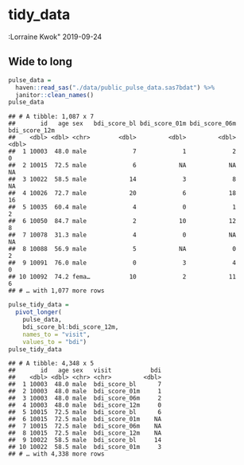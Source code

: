 tidy\_data
================
:Lorraine Kwok"
2019-09-24

## Wide to long

``` r
pulse_data = 
  haven::read_sas("./data/public_pulse_data.sas7bdat") %>%
  janitor::clean_names()
pulse_data
```

    ## # A tibble: 1,087 x 7
    ##       id   age sex   bdi_score_bl bdi_score_01m bdi_score_06m bdi_score_12m
    ##    <dbl> <dbl> <chr>        <dbl>         <dbl>         <dbl>         <dbl>
    ##  1 10003  48.0 male             7             1             2             0
    ##  2 10015  72.5 male             6            NA            NA            NA
    ##  3 10022  58.5 male            14             3             8            NA
    ##  4 10026  72.7 male            20             6            18            16
    ##  5 10035  60.4 male             4             0             1             2
    ##  6 10050  84.7 male             2            10            12             8
    ##  7 10078  31.3 male             4             0            NA            NA
    ##  8 10088  56.9 male             5            NA             0             2
    ##  9 10091  76.0 male             0             3             4             0
    ## 10 10092  74.2 fema…           10             2            11             6
    ## # … with 1,077 more rows

``` r
pulse_tidy_data = 
  pivot_longer(
    pulse_data, 
    bdi_score_bl:bdi_score_12m,
    names_to = "visit", 
    values_to = "bdi")
pulse_tidy_data
```

    ## # A tibble: 4,348 x 5
    ##       id   age sex   visit           bdi
    ##    <dbl> <dbl> <chr> <chr>         <dbl>
    ##  1 10003  48.0 male  bdi_score_bl      7
    ##  2 10003  48.0 male  bdi_score_01m     1
    ##  3 10003  48.0 male  bdi_score_06m     2
    ##  4 10003  48.0 male  bdi_score_12m     0
    ##  5 10015  72.5 male  bdi_score_bl      6
    ##  6 10015  72.5 male  bdi_score_01m    NA
    ##  7 10015  72.5 male  bdi_score_06m    NA
    ##  8 10015  72.5 male  bdi_score_12m    NA
    ##  9 10022  58.5 male  bdi_score_bl     14
    ## 10 10022  58.5 male  bdi_score_01m     3
    ## # … with 4,338 more rows
